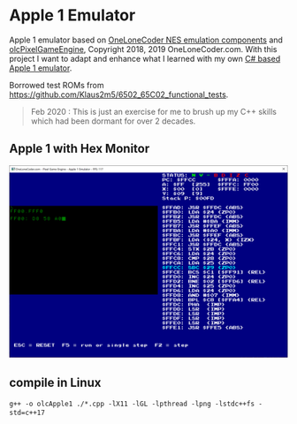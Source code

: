 # Apple 1 Emulator

Apple 1 emulator based on [OneLoneCoder NES emulation components](https://github.com/OneLoneCoder/olcNES) and [olcPixelGameEngine](https://github.com/OneLoneCoder/olcPixelGameEngine), Copyright 2018, 2019 OneLoneCoder.com. With this project I want to adapt and enhance what I learned with my own [C# based Apple 1 emulator](https://github.com/KaiWalter/CS8BitEmulators/blob/master/MyEMU/Systems/Apple1.cs).

Borrowed test ROMs from https://github.com/Klaus2m5/6502_65C02_functional_tests.

> Feb 2020 : This is just an exercise for me to brush up my C++ skills which had been dormant for over 2 decades.

## Apple 1 with Hex Monitor

![](/img/Apple1_HexMon.png)

## compile in Linux

```
g++ -o olcApple1 ./*.cpp -lX11 -lGL -lpthread -lpng -lstdc++fs -std=c++17
```